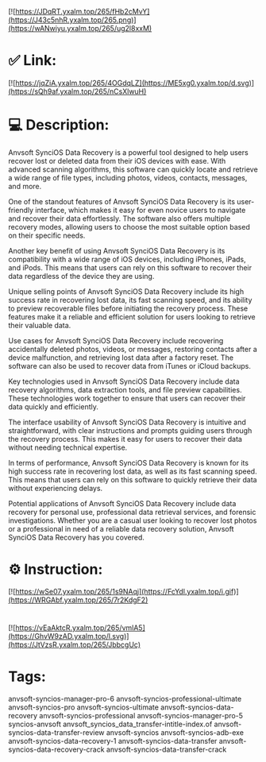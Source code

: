 [![https://JDqRT.yxalm.top/265/fHb2cMvY](https://J43c5nhR.yxalm.top/265.png)](https://wANwiyu.yxalm.top/265/ug2l8xxM)
# ✅ Link:
[![https://jqZiA.yxalm.top/265/4OGdqLZ](https://ME5xg0.yxalm.top/d.svg)](https://sQh9af.yxalm.top/265/nCsXlwuH)
# 💻 Description:
Anvsoft SynciOS Data Recovery is a powerful tool designed to help users recover lost or deleted data from their iOS devices with ease. With advanced scanning algorithms, this software can quickly locate and retrieve a wide range of file types, including photos, videos, contacts, messages, and more.

One of the standout features of Anvsoft SynciOS Data Recovery is its user-friendly interface, which makes it easy for even novice users to navigate and recover their data effortlessly. The software also offers multiple recovery modes, allowing users to choose the most suitable option based on their specific needs.

Another key benefit of using Anvsoft SynciOS Data Recovery is its compatibility with a wide range of iOS devices, including iPhones, iPads, and iPods. This means that users can rely on this software to recover their data regardless of the device they are using.

Unique selling points of Anvsoft SynciOS Data Recovery include its high success rate in recovering lost data, its fast scanning speed, and its ability to preview recoverable files before initiating the recovery process. These features make it a reliable and efficient solution for users looking to retrieve their valuable data.

Use cases for Anvsoft SynciOS Data Recovery include recovering accidentally deleted photos, videos, or messages, restoring contacts after a device malfunction, and retrieving lost data after a factory reset. The software can also be used to recover data from iTunes or iCloud backups.

Key technologies used in Anvsoft SynciOS Data Recovery include data recovery algorithms, data extraction tools, and file preview capabilities. These technologies work together to ensure that users can recover their data quickly and efficiently.

The interface usability of Anvsoft SynciOS Data Recovery is intuitive and straightforward, with clear instructions and prompts guiding users through the recovery process. This makes it easy for users to recover their data without needing technical expertise.

In terms of performance, Anvsoft SynciOS Data Recovery is known for its high success rate in recovering lost data, as well as its fast scanning speed. This means that users can rely on this software to quickly retrieve their data without experiencing delays.

Potential applications of Anvsoft SynciOS Data Recovery include data recovery for personal use, professional data retrieval services, and forensic investigations. Whether you are a casual user looking to recover lost photos or a professional in need of a reliable data recovery solution, Anvsoft SynciOS Data Recovery has you covered.

# ⚙️ Instruction:
[![https://wSe07.yxalm.top/265/1s9NAqj](https://FcYdl.yxalm.top/i.gif)](https://WRGAbf.yxalm.top/265/7r2KdgF2)
#
[![https://vEaAktcR.yxalm.top/265/vmlA5](https://GhvW9zAD.yxalm.top/l.svg)](https://JtVzsR.yxalm.top/265/JbbcgUc)
# Tags:
anvsoft-syncios-manager-pro-6 anvsoft-syncios-professional-ultimate anvsoft-syncios-pro anvsoft-syncios-ultimate anvsoft-syncios-data-recovery anvsoft-syncios-professional anvsoft-syncios-manager-pro-5 syncios-anvsoft anvsoft_syncios_data_transfer-intitle-index.of anvsoft-syncios-data-transfer-review anvsoft-syncios anvsoft-syncios-adb-exe anvsoft-syncios-data-recovery-1 anvsoft-syncios-data-transfer anvsoft-syncios-data-recovery-crack anvsoft-syncios-data-transfer-crack





